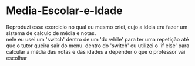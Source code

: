 # Media-Escolar-e-Idade
Reproduzi esse exercicio no qual eu mesmo criei, cujo a ideia era fazer um sistema de calculo de média e notas.
<br>
nele eu usei um 'switch' dentro de um 'do while' para ter uma repetição até que o tutor queira sair do menu. dentro do 'switch' eu utilizei o 'if else' para calcular 
a média das notas e das idades a depender o que o professor vai escolhar
